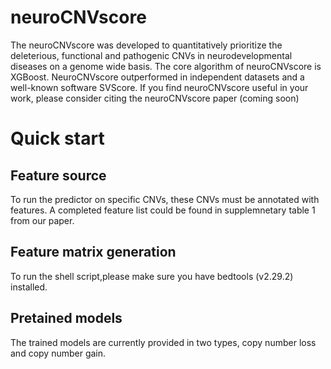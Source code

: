 # neuroCNVscore
The neuroCNVscore was developed to quantitatively prioritize the deleterious, functional and pathogenic CNVs in neurodevelopmental diseases on a genome wide basis. The core algorithm of neuroCNVscore is XGBoost. NeuroCNVscore outperformed in independent datasets and a well-known software SVScore. If you find neuroCNVscore useful in your work, please consider citing the neuroCNVscore paper (coming soon)

# Quick start
## Feature source 
To run the predictor on specific CNVs, these CNVs must be annotated with features.
A completed feature list could be found in supplemnetary table 1 from our paper.

## Feature matrix generation
To run the shell script,please make sure you have bedtools (v2.29.2) installed. 

## Pretained models
The trained models are currently provided in two types, copy number loss and copy number gain. 




